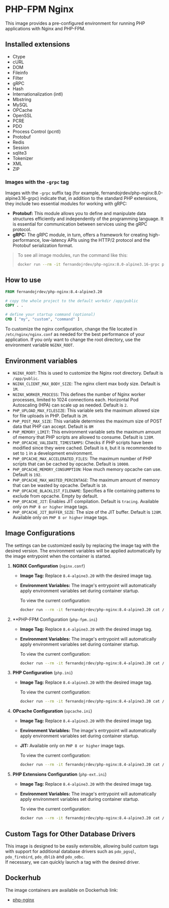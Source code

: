 # PHP-FPM Nginx

This image provides a pre-configured environment for running PHP applications with Nginx and PHP-FPM.

## Installed extensions
- Ctype
- cURL
- DOM
- Fileinfo
- Filter
- gRPC
- Hash
- Internationalization (intl)
- Mbstring
- MySQL
- OPCache
- OpenSSL
- PCRE
- PDO
- Process Control (pcntl)
- Protobuf
- Redis
- Session
- sqlite3
- Tokenizer
- XML
- ZIP

### Images with the `-grpc` tag

Images with the `-grpc` suffix tag (for example, fernandojrdev/php-nginx:8.0-alpine3.16-grpc) indicate that, in addition to the standard PHP extensions, they include two essential modules for working with gRPC: 

  - **Protobuf:** This module allows you to define and manipulate data structures efficiently and independently of the programming language. It is essential for communication between services using the gRPC protocol.
  - **gRPC:** The gRPC module, in turn, offers a framework for creating high-performance, low-latency APIs using the HTTP/2 protocol and the Protobuf serialization format.

> To see all image modules, run the command like this:
> ```sh
> docker run --rm -it fernandojrdev/php-nginx:8.0-alpine3.16-grpc php -m
> ```

## How to use

```dockerfile
FROM fernandojrdev/php-nginx:8.4-alpine3.20

# copy the whole project to the default workdir /app/public
COPY . .

# define your startup command (optional)
CMD [ "my", "custom", "command" ]
```

To customize the nginx configuration, change the file located in `/etc/nginx/nginx.conf` as needed for the best
performance of your application. If you only want to change the root directory, use the environment variable `NGINX_ROOT`.

## Environment variables

- `NGINX_ROOT`: This is used to customize the Nginx root directory. Default is `/app/public`.
- `NGINX_CLIENT_MAX_BODY_SIZE`: The nginx client max body size. Default is `1M`.
- `NGINX_WORKER_PROCESS`: This defines the number of Nginx worker processes, limited to 1024 connections each. Horizontal Pod Autoscaling (HPA) can scale up as needed. Default is `2`.
- `PHP_UPLOAD_MAX_FILESIZE`: This variable sets the maximum allowed size for file uploads in PHP. Default is `2M`.
- `PHP_POST_MAX_SIZE`: This variable determines the maximum size of POST data that PHP can accept. Default is `8M`
- `PHP_MEMORY_LIMIT`: This environment variable sets the maximum amount of memory that PHP scripts are allowed to consume. Default is `128M`.
- `PHP_OPCACHE_VALIDATE_TIMESTAMPS`: Checks if PHP scripts have been modified since they were cached. Default is `0`, but it is recommended to set to `1` in a development environment.
- `PHP_OPCACHE_MAX_ACCELERATED_FILES`: The maximum number of PHP scripts that can be cached by opcache. Default is `10000`.
- `PHP_OPCACHE_MEMORY_CONSUMPTION`: How much memory opcache can use. Default is `192`.
- `PHP_OPCACHE_MAX_WASTED_PERCENTAGE`: The maximum amount of memory that can be wasted by opcache. Default is `10`.
- `PHP_OPCACHE_BLACKLIST_FILENAME`: Specifies a file containing patterns to exclude from opcache. Empty by default.
- `PHP_OPCACHE_JIT`: Enables JIT compilation. Default is `tracing`. Available only on `PHP 8 or higher` image tags.
- `PHP_OPCACHE_JIT_BUFFER_SIZE`: The size of the JIT buffer. Default is `128M`. Available only on `PHP 8 or higher` image tags. 

## Image Configurations

The settings can be customized easily by replacing the image tag with the desired version. The environment variables will be applied automatically by the image entrypoint when the container is started.

1. **NGINX Configuration** (`nginx.conf`)
    - **Image Tag:** Replace `8.4-alpine3.20` with the desired image tag.    
    - **Environment Variables:** The image's entrypoint will automatically apply environment variables set during container startup.

      To view the current configuration:
      ```sh
      docker run --rm -it fernandojrdev/php-nginx:8.4-alpine3.20 cat /etc/nginx/nginx.conf
      ```

2. **PHP-FPM Configuration (`php-fpm.ini`)
    - **Image Tag:** Replace `8.4-alpine3.20` with the desired image tag.
    - **Environment Variables:** The image's entrypoint will automatically apply environment variables set during container startup.

      To view the current configuration:
      ```sh
      docker run --rm -it fernandojrdev/php-nginx:8.4-alpine3.20 cat /usr/local/etc/php/php-fpm.ini
      ```

3. **PHP Configuration** (`php.ini`)
    - **Image Tag:** Replace `8.4-alpine3.20` with the desired image tag.

      To view the current configuration:
      ```sh
      docker run --rm -it fernandojrdev/php-nginx:8.4-alpine3.20 cat /usr/local/etc/php/php.ini
      ```

4. **OPcache Configuration** (`opcache.ini`)
    - **Image Tag:** Replace `8.4-alpine3.20` with the desired image tag.
    - **Environment Variables:** The image's entrypoint will automatically apply environment variables set during container startup.
    - **JIT:** Available only on `PHP 8 or higher` image tags.

      To view the current configuration:
      ```sh
      docker run --rm -it fernandojrdev/php-nginx:8.4-alpine3.20 cat /usr/local/etc/php/conf.d/opcache.ini
      ```

5. **PHP Extensions Configuration** (`php-ext.ini`)
    - **Image Tag:** Replace `8.4-alpine3.20` with the desired image tag.
    - **Environment Variables:** The image's entrypoint will automatically apply environment variables set during container startup.

      To view the current configuration:
      ```sh
      docker run --rm -it fernandojrdev/php-nginx:8.4-alpine3.20 cat /usr/local/etc/php/conf.d/php-ext.ini
      ```

## Custom Tags for Other Database Drivers

This image is designed to be easily extensible, allowing build custom tags with support for additional database drivers such as `pdo_pgsql`, `pdo_firebird`, `pdo_dblib` and `pdo_odbc`. <br/>
If necessary, we can quickly launch a tag with the desired driver.

## Dockerhub

The image containers are available on Dockerhub link: 
- [php-nginx](https://hub.docker.com/r/fernandojrdev/php-nginx)